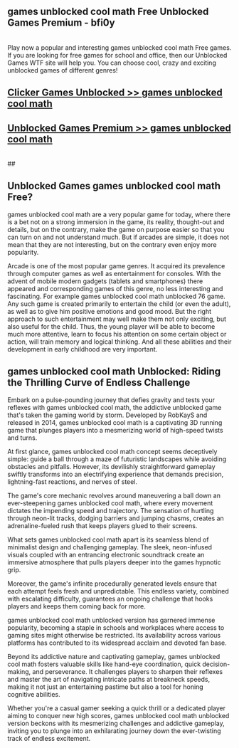 ## games unblocked cool math Free Unblocked Games Premium - bfi0y <br>
<br>
Play now a popular and interesting games unblocked cool math Free games. If you are looking for free games for school and office, then our Unblocked Games WTF site will help you. You can choose cool, crazy and exciting unblocked games of different genres!


##  [Clicker Games Unblocked >> games unblocked cool math](http://freeplayer.one?title=games_unblocked_cool_math&ref=04)

##  [Unblocked Games Premium >> games unblocked cool math](http://freeplayer.one?title=games_unblocked_cool_math&ref=04)
  <br>
  ##



## Unblocked Games games unblocked cool math Free?

games unblocked cool math are a very popular game for today, where there is a bet not on a strong immersion in the game, its reality, thought-out and details, but on the contrary, make the game on purpose easier so that you can turn on and not understand much. But if arcades are simple, it does not mean that they are not interesting, but on the contrary even enjoy more popularity.

Arcade is one of the most popular game genres. It acquired its prevalence through computer games as well as entertainment for consoles. With the advent of mobile modern gadgets (tablets and smartphones) there appeared and corresponding games of this genre, no less interesting and fascinating. For example games unblocked cool math unblocked 76 game. Any such game is created primarily to entertain the child (or even the adult), as well as to give him positive emotions and good mood. But the right approach to such entertainment may well make them not only exciting, but also useful for the child. Thus, the young player will be able to become much more attentive, learn to focus his attention on some certain object or action, will train memory and logical thinking. And all these abilities and their development in early childhood are very important.

##  games unblocked cool math Unblocked: Riding the Thrilling Curve of Endless Challenge

Embark on a pulse-pounding journey that defies gravity and tests your reflexes with games unblocked cool math, the addictive unblocked game that's taken the gaming world by storm. Developed by RobKayS and released in 2014, games unblocked cool math is a captivating 3D running game that plunges players into a mesmerizing world of high-speed twists and turns.

At first glance, games unblocked cool math concept seems deceptively simple: guide a ball through a maze of futuristic landscapes while avoiding obstacles and pitfalls. However, its devilishly straightforward gameplay swiftly transforms into an electrifying experience that demands precision, lightning-fast reactions, and nerves of steel.

The game's core mechanic revolves around maneuvering a ball down an ever-steepening games unblocked cool math, where every movement dictates the impending speed and trajectory. The sensation of hurtling through neon-lit tracks, dodging barriers and jumping chasms, creates an adrenaline-fueled rush that keeps players glued to their screens.

What sets games unblocked cool math apart is its seamless blend of minimalist design and challenging gameplay. The sleek, neon-infused visuals coupled with an entrancing electronic soundtrack create an immersive atmosphere that pulls players deeper into the games hypnotic grip.

Moreover, the game's infinite procedurally generated levels ensure that each attempt feels fresh and unpredictable. This endless variety, combined with escalating difficulty, guarantees an ongoing challenge that hooks players and keeps them coming back for more.

games unblocked cool math unblocked version has garnered immense popularity, becoming a staple in schools and workplaces where access to gaming sites might otherwise be restricted. Its availability across various platforms has contributed to its widespread acclaim and devoted fan base.

Beyond its addictive nature and captivating gameplay, games unblocked cool math fosters valuable skills like hand-eye coordination, quick decision-making, and perseverance. It challenges players to sharpen their reflexes and master the art of navigating intricate paths at breakneck speeds, making it not just an entertaining pastime but also a tool for honing cognitive abilities.

Whether you're a casual gamer seeking a quick thrill or a dedicated player aiming to conquer new high scores, games unblocked cool math unblocked version beckons with its mesmerizing challenges and addictive gameplay, inviting you to plunge into an exhilarating journey down the ever-twisting track of endless excitement.